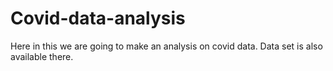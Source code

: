 # Covid-data-analysis
Here in this we are going to make an analysis on covid data. Data set is also available there.
